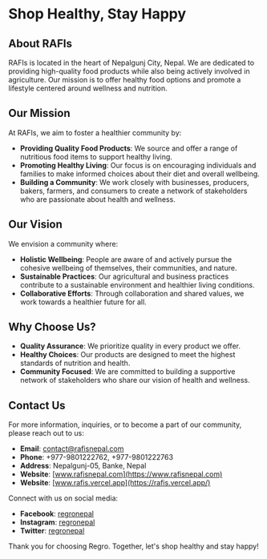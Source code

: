 # Shop Healthy, Stay Happy

## About RAFIs

RAFIs is located in the heart of Nepalgunj City, Nepal. We are dedicated to providing high-quality food products while also being actively involved in agriculture. Our mission is to offer healthy food options and promote a lifestyle centered around wellness and nutrition.

## Our Mission

At RAFIs, we aim to foster a healthier community by:

- **Providing Quality Food Products**: We source and offer a range of nutritious food items to support healthy living.
- **Promoting Healthy Living**: Our focus is on encouraging individuals and families to make informed choices about their diet and overall wellbeing.
- **Building a Community**: We work closely with businesses, producers, bakers, farmers, and consumers to create a network of stakeholders who are passionate about health and wellness.

## Our Vision

We envision a community where:

- **Holistic Wellbeing**: People are aware of and actively pursue the cohesive wellbeing of themselves, their communities, and nature.
- **Sustainable Practices**: Our agricultural and business practices contribute to a sustainable environment and healthier living conditions.
- **Collaborative Efforts**: Through collaboration and shared values, we work towards a healthier future for all.

## Why Choose Us?

- **Quality Assurance**: We prioritize quality in every product we offer.
- **Healthy Choices**: Our products are designed to meet the highest standards of nutrition and health.
- **Community Focused**: We are committed to building a supportive network of stakeholders who share our vision of health and wellness.

## Contact Us

For more information, inquiries, or to become a part of our community, please reach out to us:

- **Email**: [contact@rafisnepal.com](mailto:contact@rafisnepal.com)
- **Phone**: +977-9801222762, +977-9801222763
- **Address**: Nepalgunj-05, Banke, Nepal
- **Website**: [www.rafisnepal.com](https://www.rafisnepal.com)
- **Website**: [www.rafis.vercel.app](https://rafis.vercel.app/)

Connect with us on social media:

- **Facebook**: [regronepal](https://www.facebook.com/regronepal)
- **Instagram**: [regronepal](https://www.instagram.com/regronepal)
- **Twitter**: [regronepal](https://twitter.com/regronepal)

Thank you for choosing Regro. Together, let's shop healthy and stay happy!
